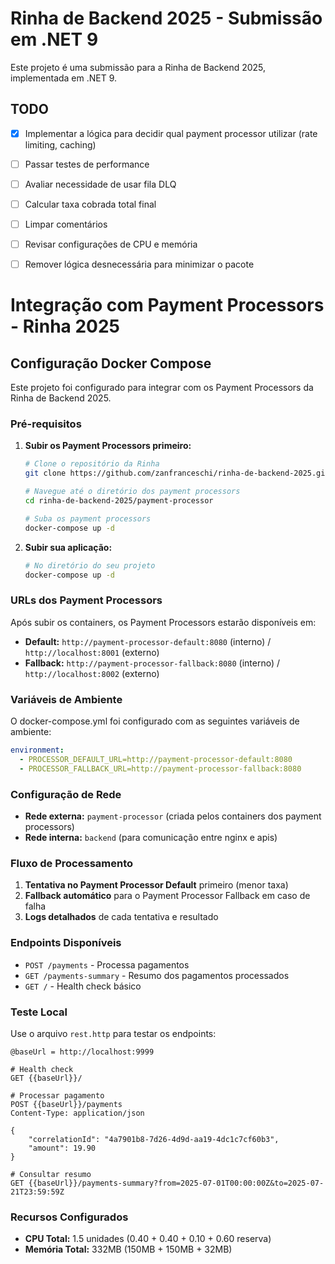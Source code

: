 # Rinha de Backend 2025 - Submissão em .NET 9

Este projeto é uma submissão para a Rinha de Backend 2025, implementada em .NET 9.

## TODO

- [x] Implementar a lógica para decidir qual payment processor utilizar (rate limiting, caching)
- [ ] Passar testes de performance
- [ ] Avaliar necessidade de usar fila DLQ
- [ ] Calcular taxa cobrada total final
- [ ] Limpar comentários
- [ ] Revisar configurações de CPU e memória
- [ ] Remover lógica desnecessária para minimizar o pacote


# Integração com Payment Processors - Rinha 2025

## Configuração Docker Compose

Este projeto foi configurado para integrar com os Payment Processors da Rinha de Backend 2025.

### Pré-requisitos

1. **Subir os Payment Processors primeiro:**
   ```bash
   # Clone o repositório da Rinha
   git clone https://github.com/zanfranceschi/rinha-de-backend-2025.git
   
   # Navegue até o diretório dos payment processors
   cd rinha-de-backend-2025/payment-processor
   
   # Suba os payment processors
   docker-compose up -d
   ```

2. **Subir sua aplicação:**
   ```bash
   # No diretório do seu projeto
   docker-compose up -d
   ```

### URLs dos Payment Processors

Após subir os containers, os Payment Processors estarão disponíveis em:

- **Default:** `http://payment-processor-default:8080` (interno) / `http://localhost:8001` (externo)
- **Fallback:** `http://payment-processor-fallback:8080` (interno) / `http://localhost:8002` (externo)

### Variáveis de Ambiente

O docker-compose.yml foi configurado com as seguintes variáveis de ambiente:

```yaml
environment:
  - PROCESSOR_DEFAULT_URL=http://payment-processor-default:8080
  - PROCESSOR_FALLBACK_URL=http://payment-processor-fallback:8080
```

### Configuração de Rede

- **Rede externa:** `payment-processor` (criada pelos containers dos payment processors)
- **Rede interna:** `backend` (para comunicação entre nginx e apis)

### Fluxo de Processamento

1. **Tentativa no Payment Processor Default** primeiro (menor taxa)
2. **Fallback automático** para o Payment Processor Fallback em caso de falha
3. **Logs detalhados** de cada tentativa e resultado

### Endpoints Disponíveis

- `POST /payments` - Processa pagamentos
- `GET /payments-summary` - Resumo dos pagamentos processados
- `GET /` - Health check básico

### Teste Local

Use o arquivo `rest.http` para testar os endpoints:

```http
@baseUrl = http://localhost:9999

# Health check
GET {{baseUrl}}/

# Processar pagamento
POST {{baseUrl}}/payments
Content-Type: application/json

{
    "correlationId": "4a7901b8-7d26-4d9d-aa19-4dc1c7cf60b3",
    "amount": 19.90
}

# Consultar resumo
GET {{baseUrl}}/payments-summary?from=2025-07-01T00:00:00Z&to=2025-07-21T23:59:59Z
```

### Recursos Configurados

- **CPU Total:** 1.5 unidades (0.40 + 0.40 + 0.10 + 0.60 reserva)
- **Memória Total:** 332MB (150MB + 150MB + 32MB)
